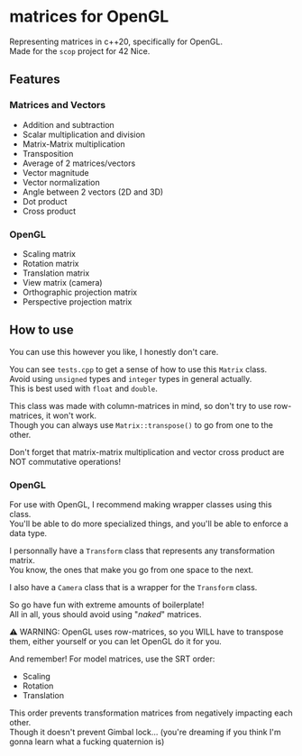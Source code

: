 # matrices for OpenGL

Representing matrices in c++20, specifically for OpenGL.  
Made for the `scop` project for 42 Nice.

## Features
### Matrices and Vectors
- Addition and subtraction
- Scalar multiplication and division
- Matrix-Matrix multiplication
- Transposition
- Average of 2 matrices/vectors
- Vector magnitude
- Vector normalization
- Angle between 2 vectors (2D and 3D)
- Dot product
- Cross product
### OpenGL
- Scaling matrix
- Rotation matrix
- Translation matrix
- View matrix (camera)
- Orthographic projection matrix
- Perspective projection matrix

## How to use

You can use this however you like, I honestly don't care.  

You can see `tests.cpp` to get a sense of how to use this `Matrix` class.  
Avoid using `unsigned` types and `integer` types in general actually.  
This is best used with `float` and `double`.

This class was made with column-matrices in mind, so don't try to use row-matrices, it won't work.  
Though you can always use `Matrix::transpose()` to go from one to the other.  

Don't forget that matrix-matrix multiplication and vector cross product are NOT commutative operations!

### OpenGL

For use with OpenGL, I recommend making wrapper classes using this class.  
You'll be able to do more specialized things, and you'll be able to enforce a data type.  
  
I personnally have a `Transform` class that represents any transformation matrix.  
You know, the ones that make you go from one space to the next.  
  
I also have a `Camera` class that is a wrapper for the `Transform` class.  
  
So go have fun with extreme amounts of boilerplate!  
All in all, yous should avoid using "*naked*" matrices.  

⚠️ WARNING: OpenGL uses row-matrices, so you WILL have to transpose them, either yourself or you can let OpenGL do it for you.

And remember! For model matrices, use the SRT order:
- Scaling
- Rotation
- Translation

This order prevents transformation matrices from negatively impacting each other.  
Though it doesn't prevent Gimbal lock... (you're dreaming if you think I'm gonna learn what a fucking quaternion is)

